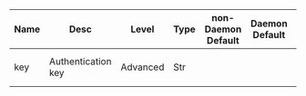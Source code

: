 | Name | Desc | Level | Type | non-Daemon Default | Daemon Default | Min | Max | Valid Values | verbatim | See also | Flags | Services | Validator | Long Desc | Tags |
| --- | --- | --- | --- | --- | --- | --- | --- | --- | --- | --- | --- | --- | --- | --- | --- |
| <span id="SP_key">key</span> |  Authentication key | Advanced | Str |  |  |  |  |  |  | [[keyfile](/global/keyfile.md#SP_keyfile), [keyring](/global/keyring.md#SP_keyring)] | NO_MON_UPDATESTARTUP |  |  | A CephX authentication key, base64 encoded.  It normally looks something like 'AQAtut9ZdMbNJBAAHz6yBAWyJyz2yYRyeMWDag=='. |  |
